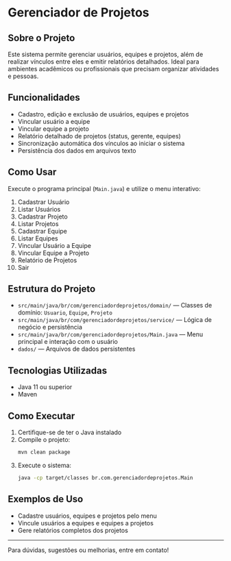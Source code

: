 # Gerenciador de Projetos

## Sobre o Projeto

Este sistema permite gerenciar usuários, equipes e projetos, além de realizar vínculos entre eles e emitir relatórios detalhados. Ideal para ambientes acadêmicos ou profissionais que precisam organizar atividades e pessoas.

## Funcionalidades

- Cadastro, edição e exclusão de usuários, equipes e projetos
- Vincular usuário a equipe
- Vincular equipe a projeto
- Relatório detalhado de projetos (status, gerente, equipes)
- Sincronização automática dos vínculos ao iniciar o sistema
- Persistência dos dados em arquivos texto

## Como Usar

Execute o programa principal (`Main.java`) e utilize o menu interativo:

1. Cadastrar Usuário
2. Listar Usuários
3. Cadastrar Projeto
4. Listar Projetos
5. Cadastrar Equipe
6. Listar Equipes
7. Vincular Usuário a Equipe
8. Vincular Equipe a Projeto
9. Relatório de Projetos
0. Sair

## Estrutura do Projeto

- `src/main/java/br/com/gerenciadordeprojetos/domain/` — Classes de domínio: `Usuario`, `Equipe`, `Projeto`
- `src/main/java/br/com/gerenciadordeprojetos/service/` — Lógica de negócio e persistência
- `src/main/java/br/com/gerenciadordeprojetos/Main.java` — Menu principal e interação com o usuário
- `dados/` — Arquivos de dados persistentes

## Tecnologias Utilizadas

- Java 11 ou superior
- Maven

## Como Executar

1. Certifique-se de ter o Java instalado
2. Compile o projeto:
   ```bash
   mvn clean package
   ```
3. Execute o sistema:
   ```bash
   java -cp target/classes br.com.gerenciadordeprojetos.Main
   ```

## Exemplos de Uso

- Cadastre usuários, equipes e projetos pelo menu
- Vincule usuários a equipes e equipes a projetos
- Gere relatórios completos dos projetos

---

Para dúvidas, sugestões ou melhorias, entre em contato!